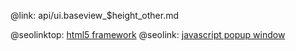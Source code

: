 @link: api/ui.baseview_$height_other.md

@seolinktop: [html5 framework](https://webix.com)
@seolink: [javascript popup window](https://webix.com/widget/popup/)